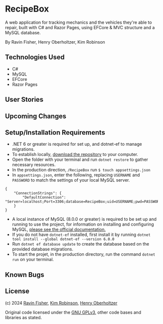 # RecipeBox

A web application for tracking mechanics and the vehicles they're able to repair, built with C# and Razor Pages, using EFCore & MVC structure and a MySQL database.

By Ravin Fisher, Henry Oberholtzer, Kim Robinson

## Technologies Used

- C#
- MySQL
- EFCore
- Razor Pages

## User Stories

## Upcoming Changes


## Setup/Installation Requirements

- .NET 6 or greater is required for set up, and dotnet-ef to manage migrations.
- To establish locally, [download the repository](https://github.com/henry-oberholtzer/RecipeBox/archive/refs/heads/main.zip) to your computer.
- Open the folder with your terminal and run `dotnet restore` to gather necessary resources.
- In the production direction, `/RecipeBox` run `$ touch appsettings.json`
- In `appsettings.json`, enter the following, replacing `USERNAME` and `PASSWORD` to match the settings of your local MySQL server.
  
```
{
    "ConnectionStrings": {
        "DefaultConnection": "Server=localhost;Port=3306;database=RecipeBox;uid=USERNAME;pwd=PASSWORD;"
    }
}
```
- A local instance of MySQL (8.0.0 or greater) is required to be set up and running to use the project, for information on installing and configuring MySQL, [please see the official documentation.](https://dev.mysql.com/doc/mysql-installation-excerpt/8.3/en/)
- If you do not have `dotnet-ef` installed, first install it by running `dotnet tool install --global dotnet-ef --version 6.0.0`
- Run `dotnet ef database update` to create the database based on the provided database migrations.
- To start the projet, in the production directory, run the command `dotnet run` on your terminal.

## Known Bugs


## License

(c) 2024 [Ravin Fisher](), [Kim Robinson](), [Henry Oberholtzer](https://www.henryoberholtzer.com/)

Original code licensed under the [GNU GPLv3](https://www.gnu.org/licenses/gpl-3.0.en.html#license), other code bases and libraries as stated.
